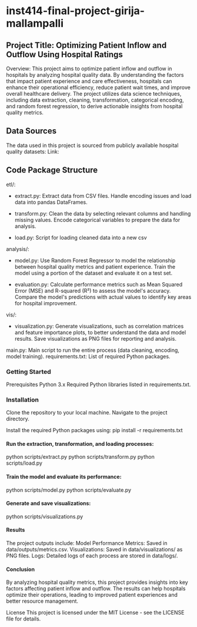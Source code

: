 # inst414-final-project-girija-mallampalli

## Project Title: Optimizing Patient Inflow and Outflow Using Hospital Ratings
Overview:
This project aims to optimize patient inflow and outflow in hospitals by analyzing hospital quality data. By understanding the factors that impact patient experience and care effectiveness, hospitals can enhance their operational efficiency, reduce patient wait times, and improve overall healthcare delivery. The project utilizes data science techniques, including data extraction, cleaning, transformation, categorical encoding, and random forest regression, to derive actionable insights from hospital quality metrics.


## Data Sources
The data used in this project is sourced from publicly available hospital quality datasets:
Link: 

## Code Package Structure
etl/:
* extract.py: Extract data from CSV files.
              Handle encoding issues and load data into pandas DataFrames.
  
* transform.py: Clean the data by selecting relevant columns and handling missing values.
                Encode categorical variables to prepare the data for analysis.
  
* load.py: Script for loading cleaned data into a new csv

analysis/:
* model.py: Use Random Forest Regressor to model the relationship between hospital quality metrics and patient experience.
            Train the model using a portion of the dataset and evaluate it on a test set.

* evaluation.py: Calculate performance metrics such as Mean Squared Error (MSE) and R-squared (R²) to assess the model's accuracy.
                 Compare the model's predictions with actual values to identify key areas for hospital improvement.

vis/:
* visualization.py: Generate visualizations, such as correlation matrices and feature importance plots, to better understand the data and model results.
Save visualizations as PNG files for reporting and analysis.

main.py: Main script to run the entire process (data cleaning, encoding, model training).
requirements.txt: List of required Python packages.

### Getting Started
Prerequisites
Python 3.x
Required Python libraries listed in requirements.txt.

### Installation
Clone the repository to your local machine.
Navigate to the project directory.

Install the required Python packages using:
pip install -r requirements.txt

#### Run the extraction, transformation, and loading processes:
python scripts/extract.py
python scripts/transform.py
python scripts/load.py

#### Train the model and evaluate its performance:
python scripts/model.py
python scripts/evaluate.py

#### Generate and save visualizations:
python scripts/visualizations.py

#### Results
The project outputs include:
Model Performance Metrics: Saved in data/outputs/metrics.csv.
Visualizations: Saved in data/visualizations/ as PNG files.
Logs: Detailed logs of each process are stored in data/logs/.

#### Conclusion
By analyzing hospital quality metrics, this project provides insights into key factors affecting patient inflow and outflow. The results can help hospitals optimize their operations, leading to improved patient experiences and better resource management.

License
This project is licensed under the MIT License - see the LICENSE file for details.


